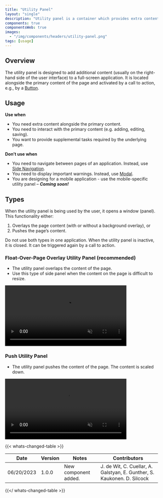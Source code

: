 ```yaml
---
title: "Utility Panel"
layout: "single"
description: "Utility panel is a container which provides extra content alongside the primary screen content."
components: true
componentsWeb: true
images:
  - "/img/components/headers/utility-panel.png"
tags: [usage]
---
```


## Overview

The utility panel is designed to add additional content (usually on the right-hand side of the user interface) to a full-screen application. It is located alongside the primary content of the page and activated by a call to action, e.g., by a [Button](/components/web/buttons/).

## Usage

**Use when**

- You need extra content alongside the primary content.
- You need to interact with the primary content (e.g. adding, editing, saving).
- You want to provide supplemental tasks required by the underlying page.

**Don’t use when**

- You need to navigate between pages of an application. Instead, use [Side Navigation](/components/web/side-navigation/).
- You need to display important warnings. Instead, use [Modal](/components/web/modal/).
- You are designing for a mobile application - use the mobile-specific utility panel – **_Coming soon!_**

## Types

When the utility panel is being used by the user, it opens a window (panel). This functionality either:

1. Overlays the page content (with or without a background overlay), or
2. Pushes the page’s content.

Do not use both types in one application.
When the utility panel is inactive, it is closed. It can be triggered again by a call to action.

### Float-Over-Page Overlay Utility Panel (recommended)

- The utility panel overlaps the content of the page.
- Use this type of side panel when the content on the page is difficult to resize.

<video width="400" controls autoplay="false" disablepictureinpicture disableremoteplayback muted="true">
  <source src="/img/components/utility-panel-overlay.mp4" type="video/mp4">
  Your browser does not support the video tag.
</video>

### Push Utility Panel

- The utility panel pushes the content of the page. The content is scaled down.

<video width="400" controls autoplay="false" disablepictureinpicture disableremoteplayback muted="true">
  <source src="/img/components/utility-panel-push.mp4" type="video/mp4">
  Your browser does not support the video tag.
</video>

{{< whats-changed-table >}}

| Date       | Version | Notes                | Contributors                                                            |
| ---------- | ------- | -------------------- | ----------------------------------------------------------------------- |
| 06/20/2023 | 1.0.0   | New component added. | J. de Wit, C. Cuellar, A. Galstyan, E. Gunther, S. Kaukonen. D. Silcock |

{{</ whats-changed-table >}}
